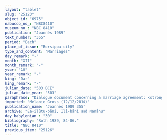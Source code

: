```yaml
---
layout: "tablet"
slug: "25123"
object_id: "6975"
nabucco_no_: "NBC8410"
museum_no_: "NBC 8410"
publication: "Joannès 1989"
text_number: "355"
period: "Each"
place_of_issue: "Borsippa city"
type_and_content: "Marriages"
day_remark: "-"
month: "XII"
month_remark: "-"
year: "18"
year_remark: "-"
king: "Dar"
king_remark: "-"
julian_date: "503 BCE"
julian_date_year: "503"
paraphrase: "Dialogue document concerning a marriage agreement: <strong>A</strong> approaches (<em>qab&ucirc;</em>) <strong>B</strong> and asks him to give his daughter, the unmarried woman (<em>nārtu</em>), <strong><sup>f</sup>C</strong> into marriage with him. <strong><sup>f</sup>B</strong> grants (<em>&scaron;em&ucirc;</em>) the request and gives his daughter into marriage. <strong>B</strong> voluntarily (<em>ina hūd libbi&scaron;u</em>) gives as a dowry (<em>nudunn&ucirc;</em>), together with his daughter <strong><sup>f</sup>C</strong>, 5 minas of white scrap silver (<em>kaspu</em> <em>peṣ&ucirc;</em> <em>nuhhutu</em>) as well as jewellery, pieces of furniture and various types of containers. At the sealing (<em>kanāku</em>) of the tablet (<em>ṭuppu</em>) are present 5 witnesses and the scribe.<br /> &nbsp;<br /> <strong>A</strong> = Ahu&scaron;unu/Nab&ucirc;-mu&scaron;ētiq-uddi//Nanāhu; <strong>B</strong> = Bēl-rēmanni/Nab&ucirc;-zēru-ukīn//Ahhia&rsquo;ūtu; <strong><sup>f</sup>C</strong> = <sup>f</sup>Kaṣirtu/Nab&ucirc;-zēru-ukīn//Ahhia&rsquo;ūtu; Scribe = Nab&ucirc;-uballiṭ/[&hellip;]-ēṭir-nap&scaron;āti//Il&scaron;u-abu-&scaron;u<br /> &nbsp;"
imported: "Melanie Gross (12/12/2016)"
publication_name: "Joannès 1989 355"
archive: "Ea-ilūtu-bāni, Ilī-bāni and Nanāhu"
day_babylonian_: "30"
bibliography: "Roth 1989, 84-86."
title: "NBC 8410"
previous_item: "25126"
---
```

